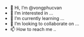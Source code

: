 - 👋 Hi, I’m @vongphucvan
- 👀 I’m interested in ...
- 🌱 I’m currently learning ...
- 💞️ I’m looking to collaborate on ...
- 📫 How to reach me ..

<!---
vongphucvan/vongphucvan is a ✨ special ✨ repository because its `README.md` (this file) appears on your GitHub profile.
You can click the Preview link to take a look at your changes.
--->
